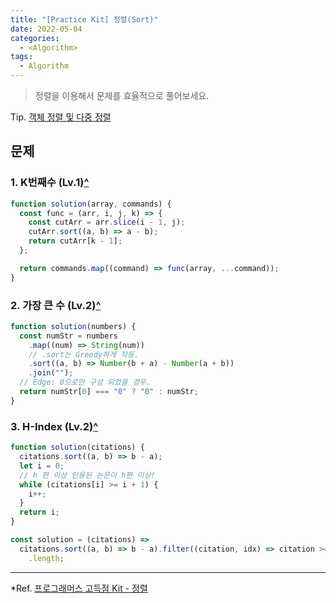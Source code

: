 ```yaml
---
title: "[Practice Kit] 정렬(Sort)"
date: 2022-05-04
categories:
  - <Algorithm>
tags:
  - Algorithm
---
```


> 정렬을 이용해서 문제를 효율적으로 풀어보세요.

Tip. [객체 정렬 및 다중 정렬](https://yuchanjeong.github.io/posts/algorithm/practice-kit/hash/#sort)

## 문제

### 1. K번째수 (Lv.1)[^](https://programmers.co.kr/learn/courses/30/lessons/42748)

```js
function solution(array, commands) {
  const func = (arr, i, j, k) => {
    const cutArr = arr.slice(i - 1, j);
    cutArr.sort((a, b) => a - b);
    return cutArr[k - 1];
  };

  return commands.map((command) => func(array, ...command));
}
```

### 2. 가장 큰 수 (Lv.2)[^](https://programmers.co.kr/learn/courses/30/lessons/42746)

```js
function solution(numbers) {
  const numStr = numbers
    .map((num) => String(num))
    // .sort는 Greedy하게 작동.
    .sort((a, b) => Number(b + a) - Number(a + b))
    .join("");
  // Edge: 0으로만 구성 되었을 경우.
  return numStr[0] === "0" ? "0" : numStr;
}
```

### 3. H-Index (Lv.2)[^](https://programmers.co.kr/learn/courses/30/lessons/42747?language=javascript)

```js
function solution(citations) {
  citations.sort((a, b) => b - a);
  let i = 0;
  // h 편 이상 인용된 논문이 h편 이상!
  while (citations[i] >= i + 1) {
    i++;
  }
  return i;
}
```

```js
const solution = (citations) =>
  citations.sort((a, b) => b - a).filter((citation, idx) => citation >= idx + 1)
    .length;
```

---

\*Ref. [프로그래머스 고득점 Kit - 정렬](https://programmers.co.kr/learn/courses/30/parts/12198)
